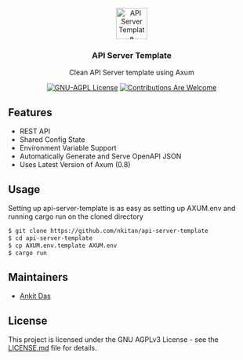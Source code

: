 <p align="center"><img src="https://www.rust-lang.org/static/images/rust-logo-blk.svg" height="64" alt="API Server Template"></p>
<h3 align="center">API Server Template</h3>
<p align="center">Clean API Server template using Axum</p>
<p align="center">
    <a href="https://github.com/nkitan/api-server-template/blob/master/LICENSE.md"><img src="https://img.shields.io/badge/license-AGPL-blue.svg" alt="GNU-AGPL License"></a>
    <a href="https://github.com/nkitan/api-server-template/issues"><img src="https://img.shields.io/badge/contributions-welcome-ff69b4.svg" alt="Contributions Are Welcome"></a>
</p>

## Features

- REST API
- Shared Config State
- Environment Variable Support
- Automatically Generate and Serve OpenAPI JSON
- Uses Latest Version of Axum (0.8)

## Usage

Setting up api-server-template is as easy as setting up AXUM.env and running cargo run on the cloned directory
```sh
$ git clone https://github.com/nkitan/api-server-template
$ cd api-server-template
$ cp AXUM.env.template AXUM.env
$ cargo run
```

## Maintainers

* [Ankit Das](https://github.com/nkitan)

## License

This project is licensed under the GNU AGPLv3 License - see the [LICENSE.md](LICENSE.md) file for details.
